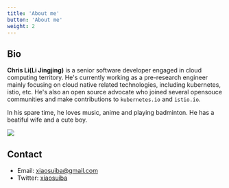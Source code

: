 ```yaml
---
title: 'About me'
button: 'About me'
weight: 2
---
```

## Bio

**Chris Li(Li Jingjing)** is a senior software developer engaged in cloud computing territory.
He's currently working as a pre-research engineer mainly focusing on cloud native related technologies, including kubernetes, istio, etc. He's also an open source advocate who joined several opensouce communities and make contributions to `kubernetes.io` and `istio.io`.

In his spare time, he loves music, anime and playing badminton. 
He has a beatiful wife and a cute boy.

![](/img/chrisli.jpg)

## Contact
* Email: xiaosuiba@gmail.com
* Twitter: [xiaosuiba](https://twitter.com/xiaosuiba)